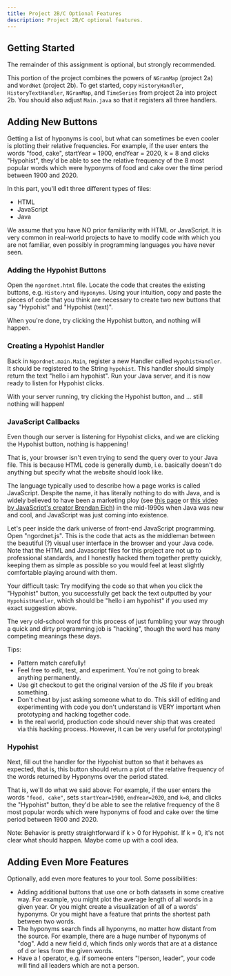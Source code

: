 ```yaml
---
title: Project 2B/C Optional Features
description: Project 2B/C optional features.
---
```


## Getting Started

The remainder of this assignment is optional, but strongly recommended.

This portion of the project combines the powers of `NGramMap` (project 2a) 
and `WordNet` (project 2b). To get started, copy `HistoryHandler`, 
`HistoryTextHandler`, `NGramMap`, and `TimeSeries` from project 2a into
project 2b. You should also adjust `Main.java` so that it registers all
three handlers.

## Adding New Buttons

Getting a list of hyponyms is cool, but what can sometimes be even cooler is plotting their relative frequencies. For
example, if the user enters the words "food, cake", startYear = 1900, endYear = 2020, k = 8 and clicks "Hypohist",
they'd be able to see the relative frequency of the 8 most popular words which were hyponyms of food and cake over the
time period between 1900 and 2020.

In this part, you'll edit three different types of files:

- HTML
- JavaScript
- Java

We assume that you have NO prior familiarity with HTML or JavaScript. It is very common in real-world projects to have
to modify code with which you are not familiar, even possibly in programming languages you have never seen.

### Adding the Hypohist Buttons

Open the `ngordnet.html` file. Locate the code that creates the existing buttons, e.g. `History` and `Hyponyms`. Using
your intuition, copy and paste the pieces of code that you think are necessary to create two new buttons that say
"Hypohist" and "Hypohist (text)".

When you're done, try clicking the Hypohist button, and nothing will happen.

### Creating a Hypohist Handler

Back in `Ngordnet.main.Main`, register a new Handler called `HypohistHandler`. It should be registered to the String
`hypohist`. This handler should simply return the text "hello i am hypohist". Run your Java server, and it is now ready
to listen for Hypohist clicks.

With your server running, try clicking the Hypohist button, and ... still nothing will happen!

### JavaScript Callbacks

Even though our server is listening for Hypohist clicks, and we are clicking the Hypohist button, nothing is happening!

That is, your browser isn't even trying to send the query over to your Java file. This is because HTML code is generally
dumb, i.e. basically doesn't do anything but specify what the website should look like.

The language typically used to describe how a page works is called JavaScript. Despite the name, it has literally
nothing to do with Java, and is widely believed to have been a marketing ploy (see
[this page](https://www.webucator.com/article/why-javascript-is-called-javascript/) or
[this video by JavaScript's creator Brendan Eich](https://www.youtube.com/watch?v=XOmhtfTrRxc&t=125s)) in the mid-1990s
when Java was new and cool, and JavaScript was just coming into existence.

Let's peer inside the dark universe of front-end JavaScript programming. Open "ngordnet.js". This is the code that acts
as the middleman between the beautiful (?) visual user interface in the browser and your Java code. Note that the HTML
and Javascript files for this project are not up to professional standards, and I honestly hacked them together pretty
quickly, keeping them as simple as possible so you would feel at least slightly comfortable playing around with them.

Your difficult task: Try modifying the code so that when you click the "Hypohist" button, you successfully get back the
text outputted by your `HypohistHandler`, which should be "hello i am hypohist" if you used my exact suggestion above.

The very old-school word for this process of just fumbling your way through a quick and dirty programming job is
"hacking", though the word has many competing meanings these days.

Tips:

- Pattern match carefully!
- Feel free to edit, test, and experiment. You're not going to break anything permanently.
- Use git checkout to get the original version of the JS file if you break something.
- Don't cheat by just asking someone what to do. This skill of editing and experimenting with code you don't understand
  is VERY important when prototyping and hacking together code.
- In the real world, production code should never ship that was created via this hacking process. However, it can be
  very useful for prototyping!

### Hypohist

Next, fill out the handler for the Hypohist button so that it behaves as expected, that is, this button should return a
plot of the relative frequency of the words returned by Hyponyms over the period stated.

That is, we'll do what we said above: For example, if the user enters the words `"food, cake"`, sets `startYear=1900`,
`endYear=2020`, and `k=8`, and clicks the "Hypohist" button, they'd be able to see the relative frequency of the 8 most
popular words which were hyponyms of food and cake over the time period between 1900 and 2020.

Note: Behavior is pretty straightforward if k > 0 for Hypohist. If k = 0, it's not clear what should happen. Maybe come
up with a cool idea.

<!--
### Optional: Hypohist with 0 K

If K is 0, instead of plotting the k most popular hyponyms, you should plot the total weight history of all words which
are hyponyms of the given words. For example, if the user enters "food, cake", startYear = 1900, endYear = 2020, k = 8,
then we'd see a plot of "cat" and "dog", where the cat represents the total weight of ALL hyponyms of cat, and "dog"
represents the total weight of ALL hyponyms of dog.

Note that the web front end sets k to zero if the value is missing.
-->

<!--
### Hypohist (text)

This is a bit less intresting, but you might find it interesting to return the

Lastly, modify the HTML, javascript, and Java code so that there is a new Hypohist (text) button. This button should
return a text display similar to History (text), but for the hypohists as described in the previous section.
-->

<!--
## Discovering Something Interesting

Lastly, once you've properly implemented all features of this assignment, you should use either the `history`,
`hyponyms`, or `hypohist` button to discover something interesting. When you've found something, submit your result
using this Google form (coming soon).

-->

## Adding Even More Features

Optionally, add even more features to your tool. Some possibilities:

- Adding additional buttons that use one or both datasets in some creative way. For example, you might plot the average
  length of all words in a given year. Or you might create a visualization of all of a words' hyponyms. Or you might
  have a feature that prints the shortest path between two words.
- The hyponyms search finds all hyponyms, no matter how distant from the source. For example, there are a huge number of
  hyponyms of "dog". Add a new field d, which finds only words that are at a distance of d or less from the given words.
- Have a ! operator, e.g. if someone enters "!person, leader", your code will find all leaders which are not a person.
